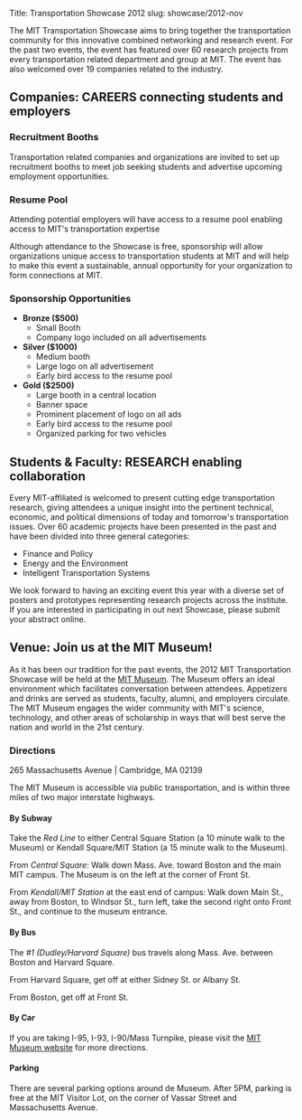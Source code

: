 Title: Transportation Showcase 2012
slug: showcase/2012-nov

The MIT Transportation Showcase aims to bring together the transportation community for this innovative combined networking and research event. For the past two events, the event has featured over 60 research projects from every transportation related department and group at MIT. The event has also welcomed over 19 companies related to the industry.


## Companies: CAREERS connecting students and employers


### Recruitment Booths

Transportation related companies and organizations are invited to set up recruitment booths to meet job seeking students and advertise upcoming employment opportunities.


### Resume Pool

Attending potential employers will have access to a resume pool enabling access to MIT's transportation expertise

Although attendance to the Showcase is free, sponsorship will allow organizations unique access to transportation students at MIT and will help to make this event a sustainable, annual opportunity for your organization to form
connections at MIT.


### Sponsorship Opportunities

- **Bronze ($500)**
    - Small Booth
    - Company logo included on all advertisements
- **Silver ($1000)**
    - Medium booth
    - Large logo on all advertisement
    - Early bird access to the resume pool
- **Gold ($2500)**
    - Large booth in a central location
    - Banner space
    - Prominent placement of logo on all ads
    - Early bird access to the resume pool
    - Organized parking for two vehicles


## Students & Faculty: RESEARCH enabling collaboration

Every MIT-affiliated is welcomed to present cutting edge transportation research, giving attendees a unique insight into the pertinent technical, economic, and political dimensions of today and tomorrow's transportation issues. Over 60 academic projects have been presented in the past and have been divided into three general categories:

- Finance and Policy
- Energy and the Environment
- Intelligent Transportation Systems

We look forward to having an exciting event this year with a diverse set of posters and prototypes representing research projects across the institute. If you are interested in participating in out next Showcase, please submit your abstract online.


## Venue: Join us at the MIT Museum!

As it has been our tradition for the past events, the 2012 MIT Transportation  Showcase will be held at the [MIT Museum](http://web.mit.edu/museum). The Museum offers an ideal environment which facilitates conversation between attendees. Appetizers and drinks are served as students, faculty, alumni, and employers circulate. The MIT Museum engages the wider community with MIT's science, technology, and other areas of scholarship in ways that will best serve the nation and world in the 21st century.


### Directions

265 Massachusetts Avenue | Cambridge, MA 02139

The MIT Museum is accessible via public transportation, and is within three miles of two major interstate highways.


#### By Subway

Take the *Red Line* to either Central Square Station (a 10 minute walk to the Museum) or Kendall Square/MIT Station (a 15 minute walk to the Museum).

From *Central Square*: Walk down Mass. Ave. toward Boston and the main MIT campus. The Museum is on the left at the corner of Front St.

From *Kendall/MIT Station* at the east end of campus: Walk down Main St., away from Boston, to Windsor St., turn left, take the second right onto Front St., and continue to the museum entrance.


#### By Bus

The *#1 (Dudley/Harvard Square)* bus travels along Mass. Ave. between Boston and Harvard Square.

From Harvard Square, get off at either Sidney St. or Albany St.

From Boston, get off at Front St.


#### By Car

If you are taking I-95, I-93, I-90/Mass Turnpike, please visit the [MIT Museum website](http://web.mit.edu/museum/visit/directions.html) for more directions.


#### Parking

There are several parking options around de Museum. After 5PM, parking is free at the MIT Visitor Lot, on the corner of Vassar Street and Massachusetts Avenue.
